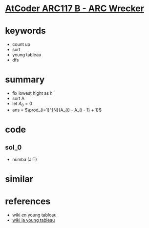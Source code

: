 # [AtCoder ARC117 B - ARC Wrecker](https://atcoder.jp/contests/arc117/tasks/arc117_b)



# keywords 
- count up 
- sort 
- young tableau
- dfs


# summary
- fix lowest hight as $h$
- sort A
- let $A_0 = 0$
- ans = $\prod_{i=1}^{N}{A_{i} - A_{i - 1} + 1}$


# code 
## sol_0
- numba (JIT)


# similar



# references
- [wiki en young tableau](https://en.wikipedia.org/wiki/Young_tableau)
- [wiki ja young tableau](https://ja.wikipedia.org/wiki/%E3%83%A4%E3%83%B3%E3%82%B0%E5%9B%B3%E5%BD%A2)